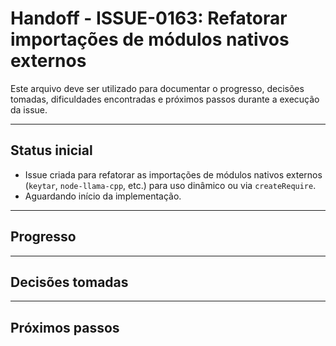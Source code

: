 # Handoff - ISSUE-0163: Refatorar importações de módulos nativos externos

Este arquivo deve ser utilizado para documentar o progresso, decisões tomadas, dificuldades encontradas e próximos passos durante a execução da issue.

---

## Status inicial

- Issue criada para refatorar as importações de módulos nativos externos (`keytar`, `node-llama-cpp`, etc.) para uso dinâmico ou via `createRequire`.
- Aguardando início da implementação.

---

## Progresso

<!-- Atualize aqui conforme o andamento da tarefa -->

---

## Decisões tomadas

<!-- Documente aqui decisões importantes durante a execução -->

---

## Próximos passos

<!-- Liste próximos passos ou pendências -->